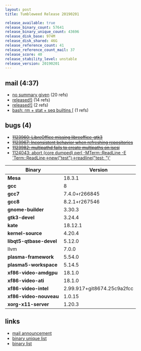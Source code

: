 ```yaml
---
layout: post
title: Tumbleweed Release 20190201

release_available: true
release_binary_count: 57641
release_binary_unique_count: 43696
release_disk_base: 974M
release_disk_shared: 46G
release_reference_count: 41
release_reference_count_mail: 37
release_score: 40
release_stability_level: unstable
release_version: 20190201
---
```


## mail (4:37)

- [no summary given](https://lists.opensuse.org/opensuse-factory/2019-02/msg00064.html) (20 refs)
- [released!)](https://lists.opensuse.org/opensuse-factory/2019-02/msg00083.html) (14 refs)
- [released!\]](https://lists.opensuse.org/opensuse-factory/2019-02/msg00089.html) (2 refs)
- [bash: rm + stat + seq builtins \[](https://lists.opensuse.org/opensuse-factory/2019-02/msg00087.html) (1 refs)

## bugs (4)

<!--more-->

- ~~[1123960: LibreOffice missing libreoffice-gtk3](https://bugzilla.opensuse.org/show_bug.cgi?id=1123960)~~
- ~~[1123967: Inconsistent behavior when refreshing repositories](https://bugzilla.opensuse.org/show_bug.cgi?id=1123967)~~
- ~~[1123982: multipathd fails to create multipaths on iscsi](https://bugzilla.opensuse.org/show_bug.cgi?id=1123982)~~
- [1124043: abort (core dumped)  perl -MTerm::ReadLine -E 'Term::ReadLine->new("test")->readline("test: ")'](https://bugzilla.opensuse.org/show_bug.cgi?id=1124043)

Binary | Version
--- | ---
**Mesa** | 18.3.1
**gcc** | 8
**gcc7** | 7.4.0+r266845
**gcc8** | 8.2.1+r267546
**gnome-builder** | 3.30.3
**gtk3-devel** | 3.24.4
**kate** | 18.12.1
**kernel-source** | 4.20.4
**libqt5-qtbase-devel** | 5.12.0
llvm | 7.0.0
**plasma-framework** | 5.54.0
**plasma5-workspace** | 5.14.5
**xf86-video-amdgpu** | 18.1.0
**xf86-video-ati** | 18.1.0
**xf86-video-intel** | 2.99.917+git8674.25c9a2fcc
**xf86-video-nouveau** | 1.0.15
**xorg-x11-server** | 1.20.3

## links

- [mail announcement](https://lists.opensuse.org/opensuse-factory/2019-02/msg00063.html)
- [binary unique list](http://download.tumbleweed.boombatower.com/20190201/rpm.unique.list)
- [binary list](http://download.tumbleweed.boombatower.com/20190201/rpm.list)
